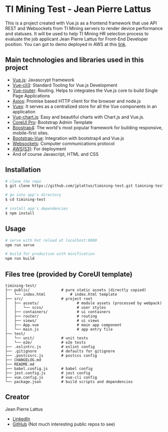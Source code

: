# TI Mining Test - Jean Pierre Lattus

This is a project created with Vue.js as a frontend framework that use API REST and Websockets from TI Mining servers to render device performance and statuses. It will be used to help TI Mining HR selection process to evaluate the job applicant Jean Pierre Lattus for Front-End Developer position. You can got to demo deployed in AWS at this [link](http://timining-test.s3-website-us-west-2.amazonaws.com).

## Main technologies and libraries used in this project

* [Vue.js](https://vuejs.org): Javascrypt framework
* [Vue-cli3](https://cli.vuejs.org):  Standard Tooling for Vue.js Development
* [Vue-router](https://router.vuejs.org): Routing. Helps to integrates the Vue.js core to build Single Page Applications
* [Axios](https://github.com/axios/axios): Promise based HTTP client for the browser and node.js
* [Vuex](https://vuex.vuejs.org): It serves as a centralized store for all the Vue components in an application
* [Vue-chart.js](https://vue-chartjs.org): Easy and beautiful charts with Chart.js and Vue.js.
* [CoreUI Pro](https://coreui.io): Bootstrap Admin Template
* [Boostrap4](https://getbootstrap.com/docs/4.5/getting-started/introduction/): The world's most popular framework for building responsive, mobile-first sites.
* [Bootstrap-Vue](https://bootstrap-vue.org): Integration with bootstrap4 and Vue.js
* [Websockets](https://en.wikipedia.org/wiki/WebSocket): Computer communications protocol
* [AWS(S3)](https://aws.amazon.com/es/): For deployment
* And of course Javascript, HTML and CSS

## Installation

``` bash
# clone the repo
$ git clone https://github.com/jplattus/timining-test.git timining-test

# go into app's directory
$ cd timining-test

# install app's dependencies
$ npm install
```

## Usage

``` bash
# serve with hot reload at localhost:8080
npm run serve

# build for production with minification
npm run build

```


## Files tree (provided by CoreUI template)

```
timining-test/
├── public/              # pure static assets (directly copied)
│   └── index.html           # index.html template
├── src/                 # project root
│   ├── assets/                 # module assets (processed by webpack)
│   │   └── scss/               # user styles
│   ├── containers/             # ui containers
│   ├── router/                 # routing
│   ├── views/                  # ui views
│   ├── App.vue                 # main app component
│   └── main.js                 # app entry file
├── test/
│   └── unit/            # unit tests
│   └── e2e/             # e2e tests
├── .eslintrc.js         # eslint config
├── .gitignore           # defaults for gitignore
├── .postcssrc.js        # postcss config
├── CHANGELOG.md
├── README.md
├── babel.config.js      # babel config
├── jest.config.js       # jest config
├── vue.config.js        # vue-cli config
└── package.json         # build scripts and dependencies
```

## Creator
Jean Pierre Lattus
* [LinkedIn](https://www.linkedin.com/in/jeanpierrelattus/)
* [GitHub](https://github.com/jplattus) (Not much interesting public repos to see)
